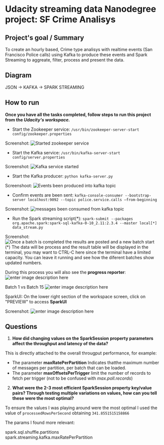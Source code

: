 
# Udacity streaming data Nanodegree project: SF Crime Analisys

## Project's goal / Summary
To create an hourly based, Crime type analisys with realtime events (San Francisco Police calls) using Kafka to produce these events and Spark Streaming to aggreate, filter, process and present the data.
 
## Diagram

 JSON -> KAFKA -> SPARK STREAMING

## How to run
**Once you have all the tasks completed,  follow steps to run this project from the *Udacity's workspace.***

- Start the Zookeeper service: 
`/usr/bin/zookeeper-server-start config/zookeeper.properties`

Screenshot:
![Started zookeeper service](https://i.imgur.com/SGe7wpU.jpg)
- Start the Kafka service: 
	`/usr/bin/kafka-server-start config/server.properties`

Screenshot:
![Kafka service started](https://i.imgur.com/LIxbMXa.jpg)
- Start the Kafka producer: 
`python kafka-server.py`

Screenshoot:
![Events been produced into kafka topic](https://i.imgur.com/1XO2bPY.jpg)
- Confirm events are been sent: 
`kafka-console-consumer --bootstrap-server localhost:9092 --topic police.service.calls —from-beginning`

Screenshot:
![messages been consumed from kafka topic](https://i.imgur.com/1LmCco9.jpg)
- Run the Spark streaming script(*):
`spark-submit --packages org.apache.spark:spark-sql-kafka-0-10_2.11:2.3.4 --master local[*] data_stream.py`  

Screenshot:
![Once a batch is completed the results are posted and a new batch start](https://i.imgur.com/1Nxe7Kn.jpg)
(*) The data will be process and the result table will be displayed in the terminal, you may want to CTRL-C here since the terminal have a limited capacity. You can leave it running and see how the diferent batches show updated numbers.

During this process you will also see the **progress reporter**:
![enter image description here](https://i.imgur.com/wegttEC.jpg)

Batch 1 vs Batch 15
![enter image description here](https://i.imgur.com/YMY5pSu.jpg)

SparkUI: On the lower right section of the workspace screen, click on "PREVIEW" to access **SparkUI**

Screenshot:
![enter image description here](https://i.imgur.com/zQnBixW.jpg)
## Questions
1.  **How did changing values on the SparkSession property parameters affect the throughput and latency of the data?**

This is directly attached to the overall througput performance, for example:
- The parameter **maxRatePerPartition** Indicates thatthe maximum number of messages per partition, per batch that can be loaded.
- The parameter **maxOffsetsPerTrigger** limit the number of records to fetch per trigger (not to be confused with *max.poll.records*)
    
2.  **What were the 2-3 most efficient SparkSession property key/value pairs? Through testing multiple variations on values, how can you tell these were the most optimal?**

To ensure the values I was playing around were the most optimal I used the value of  `processedRowsPerSecond`  obtaining  `341.8551515158866`

The params I found more relevant:

spark.sql.shuffle.partitions                
spark.streaming.kafka.maxRatePerPartition   